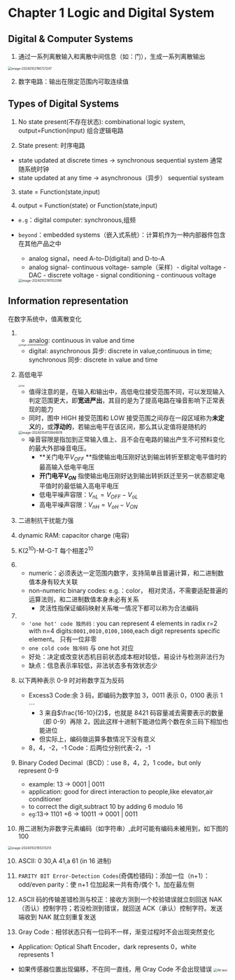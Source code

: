 # Chapter 1 Logic and Digital System

## Digital & Computer Systems

1. 通过一系列离散输入和离散中间信息（如：门），生成一系列离散输出

<img src="https://pixe1ran9e.oss-cn-hangzhou.aliyuncs.com/image-20240102190721247.png" alt="image-20240102190721247" style="zoom:50%;" />

2. 数字电路：输出在限定范围内可取连续值

## Types of Digital Systems

1. No state present(不存在状态): combinational logic system, output=Function(input) 组合逻辑电路

2. State present: 时序电路

- state updated at discrete times -> synchronous sequential system 通常随系统时钟
- state updated at any time -> asynchronous（异步） sequential systeam

3. state = Function(state,input)

4. output = Function(state) or Function(state,input)

- `e.g`：digital computer: synchronous,组频

- `beyond`：embedded systems（嵌入式系统）：计算机作为一种内部器件包含在其他产品之中

  - analog signal，need A-to-D(digital) and D-to-A
  - analog signal- continuous voltage- sample（采样）- digital voltage - DAC - discrete voltage - signal conditioning - continuous voltage

  <img src="https://pixe1ran9e.oss-cn-hangzhou.aliyuncs.com/image-20240102191102098.png" alt="image-20240102191102098" style="zoom:50%;" />

## Information representation

在数字系统中，值离散变化

1. - analog: continuous in value and time

   <img src="https://pixe1ran9e.oss-cn-hangzhou.aliyuncs.com/image-20240102191540320.png" alt="image-20240102191540320" style="zoom:33%;" />

   - digital: asynchronous 异步: discrete in value,continuous in time; synchronous 同步: discrete in value and time

2. 高低电平

   <img src="https://note.isshikih.top/cour_note/D2QD_DigitalDesign/img/1.png" alt="img" style="zoom: 33%;" />

   - 值得注意的是，在输入和输出中，高低电位接受范围不同，可以发现输入判定范围更大，即**宽进严出**，其目的是为了提高电路在噪音影响下正常表现的能力
   - 同时，图中 HIGH 接受范围和 LOW 接受范围之间存在一段区域称为**未定义**的，或**浮动的**，若输出电平在该区间，那么其认定值将是随机的

   <img src="https://pixe1ran9e.oss-cn-hangzhou.aliyuncs.com/image-20240104113944978.png" alt="image-20240104113944978" style="zoom:50%;" />

   - 噪音容限是指加到正常输入值上、且不会在电路的输出产生不可预料变化的最大外部噪音电压。
     - **关门电平$V_{OFF}$ **指使输出电压刚好达到输出转折至额定电平值时的最高输入低电平电压
     - **开门电平$V_{ON}$** 指使输出电压刚好达到输出转折跃迁至另一状态额定电平值时的最低输入高电平电压
     - 低电平噪声容限：$V_{nL}=V_{OFF}-V_{oL}$
     - 高电平噪声容限：$V_{nH}=V_{oH}-V_{ON}$

3. 二进制抗干扰能力强

4. dynamic RAM: capacitor charge (电容)

5. K($2^{10}$)-M-G-T 每个相差$2^{10}$

6. - numeric：必须表达一定范围内数字，支持简单且普遍计算，和二进制数值本身有较大关联
   - non-numeric binary codes: e.g.：color， 相对灵活，不需要适配普遍的运算法则，和二进制数值本身未必有关系
     - 灵活性指保证编码映射关系唯一情况下都可以称为合法编码

7. - `'one hot' code 独热码` : you can represent 4 elements in radix r=2 with n=4 digits:`0001,0010,0100,1000`,each digit represents specific element。 只有一位非零
   - `one cold code 独冷码` 与 one hot 对应
   - 好处：决定或改变状态机目前状态成本相对较低，易设计与检测非法行为
   - 缺点：信息表示率较低，非法状态多有效状态少

8. 以下两种表示 0-9 时对称数字互为反码

   - Excess3 Code:余 3 码，即编码为数字加 3，0011 表示 0，0100 表示 1 $\cdots$
     - 3 来自$\frac{16-10}{2}$，也就是 8421 码容量减去需要表示的数量（即 0-9）再除 2，因此这样十进制下能进位两个数在余三码下相加也能进位
     - 但实际上，编码做运算多数情况下没有意义
   - 8，4，-2，-1 Code：后两位分别代表-2，-1

9. Binary Coded Decimal（BCD）：use 8，4，2，1 code，but only represent 0-9

   - example: 13 -> 0001 | 0011
   - application: good for direct interaction to people,like elevator,air conditioner
   - to correct the digit,subtract 10 by adding 6 modulo 16
   - `eg`:13-> 1101 +6 -> 10011 -> 0001 | 0011

10. 用二进制为非数字元素编码（如字符串）,此时可能有编码未被用到，如下图的 100

<img src="https://pixe1ran9e.oss-cn-hangzhou.aliyuncs.com/image-20240102193213213.png" alt="image-20240102193213213" style="zoom:50%;" />

10. ASCII: 0 30,A 41,a 61 (in 16 进制)

11. `PARITY BIT Error-Detection Codes`(奇偶检错码)：添加一位（n+1）：odd/even parity：使 n+1 位加起来一共有奇/偶个 1，加在最左侧

12. ASCII 码的传输差错检测与校正：接收方测到一个校验错误就立刻回送 NAK（否认）控制字符；若没检测到错误，就回送 ACK（承认）控制字符。发送端收到 NAK 就立刻重复发送

13. Gray Code：相邻状态只有一位码不一样，渐变过程时不会出现突然变化

- Application: Optical Shaft Encoder，dark represents 0，white represents 1

- 如果传感器位置出现偏移，不在同一直线，用 Gray Code 不会出现错误
  <img src="https://pixe1ran9e.oss-cn-hangzhou.aliyuncs.com/image.png" alt="Alt text" style="zoom:50%;" />

